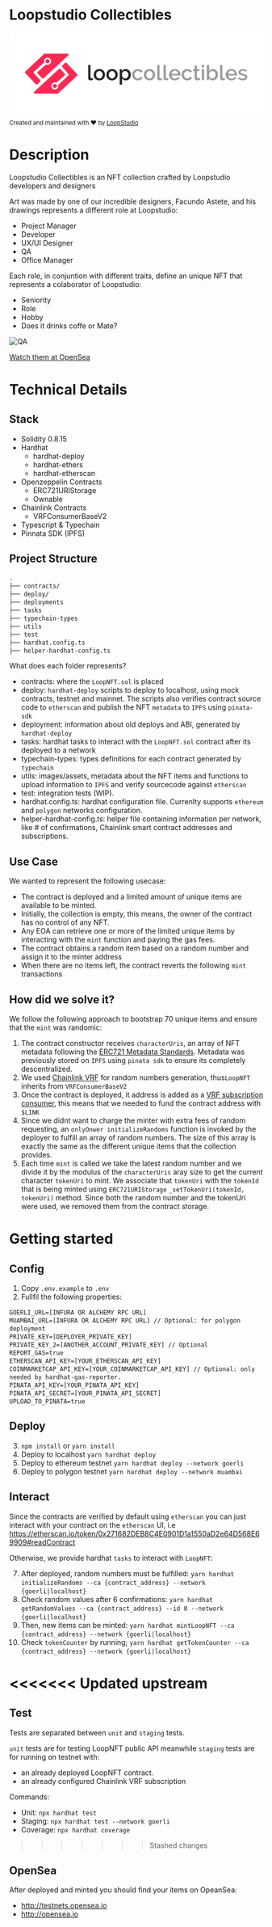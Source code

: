 # Loopstudio Collectibles

![Loopcollectibles](loopcollectibles.png)
<sub> Created and maintained with ❤️ by <a href="[https://loopstudio.dev/](https://loopstudio.dev/)">LoopStudio</a> </sub>

# Description

Loopstudio Collectibles is an NFT collection crafted by Loopstudio developers and designers

Art was made by one of our incredible designers, Facundo Astete, and his drawings represents a different role at Loopstudio:

- Project Manager
- Developer
- UX/UI Designer
- QA
- Office Manager

Each role, in conjuntion with different traits, define an unique NFT that represents a colaborator of Loopstudio:

- Seniority
- Role
- Hobby
- Does it drinks coffe or Mate?


![QA](https://lh3.googleusercontent.com/SB7QL3Y5Bfzs77HYy1NkDV54_vaLbo5hMaQ1cRbouw_zzzUzPoXhiWdnPWtKvlaRBGNMeSmoTon4qDUoNwYLpKWhwzo7ZjqeCnci=s0)

[Watch them at OpenSea](https://testnets.opensea.io/collection/loopcollectibles)


# Technical Details

## Stack

- Solidity 0.8.15
- Hardhat
  - hardhat-deploy
  - hardhat-ethers
  - hardhat-etherscan
- Openzeppelin Contracts
  - ERC721URIStorage
  - Ownable
- Chainlink Contracts
  - VRFConsumerBaseV2
- Typescript & Typechain
- Pinnata SDK (IPFS)

## Project Structure

```
.
├── contracts/
├── deploy/
├── deployments
├── tasks
├── typechain-types
├── utils
├── test
├── hardhat.config.ts
├── helper-hardhat-config.ts
```

What does each folder represents?

- contracts: where the `LoopNFT.sol` is placed
- deploy: `hardhat-deploy` scripts to deploy to localhost, using mock contracts, testnet and mainnet. The scripts also verifies contract source code to `etherscan` and publish the NFT `metadata` to `IPFS` using `pinata-sdk`
- deployment: information about old deploys and ABI, generated by `hardhat-deploy`
- tasks: hardhat tasks to interact with the `LoopNFT.sol` contract after its deployed to a network
- typechain-types: types definitions for each contract generated by `typechain`
- utils: images/assets, metadata about the NFT items and functions to upload information to `IPFS` and verify sourcecode against `etherscan`
- test: integration tests (WIP).
- hardhat.config.ts: hardhat configuration file. Currenlty supports `ethereum` and `polygon` networks configuration.
- helper-hardhat-config.ts: helper file containing information per network, like # of confirmations, Chainlink smart contract addresses and subscriptions.

## Use Case

We wanted to represent the following usecase:

- The contract is deployed and a limited amount of unique items are available to be minted.
- Initially, the collection is empty, this means, the owner of the contract has no control of any NFT.
- Any EOA can retrieve one or more of the limited unique items by interacting with the `mint` function and paying the gas fees.
- The contract obtains a random item based on a random number and assign it to the minter address
- When there are no items left, the contract reverts the following `mint` transactions

## How did we solve it?

We follow the following approach to bootstrap 70 unique items and ensure that the `mint` was randomic:

1. The contract constructor receives `characterUris`, an array of NFT metadata following the [ERC721 Metadata Standards](https://docs.opensea.io/docs/metadata-standards). Metadata was previously stored on `IPFS` using `pinata sdk` to ensure its completely descentralized.
2. We used [Chainlink VRF](https://docs.chain.link/docs/chainlink-vrf/) for random numbers generation, thus`LoopNFT` inherits from `VRFConsumerBaseV2`
3. Once the contract is deployed, it address is added as a [VRF subscription consumer](https://vrf.chain.link), this means that we needed to fund the contract address with `$LINK`
4. Since we didnt want to charge the minter with extra fees of random requesting, an `onlyOnwer initializeRandoms` function is invoked by the deployer to fulfill an array of random numbers. The size of this array is exactly the same as the different unique items that the collection provides.
5. Each time `mint` is called we take the latest random number and we divide it by the modulus of the `characterUris` aray size to get the current character `tokenUri` to mint. We associate that `tokenUri` with the `tokenId` that is being minted using `ERC721URIStorage` `_setTokenUri(tokenId, tokenUri)` method. Since both the random number and the tokenUri were used, we removed them from the contract storage.

# Getting started

## Config

1. Copy `.env.example` to `.env`
2. Fullfil the following properties:

```
GOERLI_URL=[INFURA OR ALCHEMY RPC URL]
MUAMBAI_URL=[INFURA OR ALCHEMY RPC URL] // Optional: for polygon deployment
PRIVATE_KEY=[DEPLOYER_PRIVATE_KEY]
PRIVATE_KEY_2=[ANOTHER_ACCOUNT_PRIVATE_KEY] // Optional
REPORT_GAS=true
ETHERSCAN_API_KEY=[YOUR_ETHERSCAN_API_KEY]
COINMARKETCAP_API_KEY=[YOUR_COINMARKETCAP_API_KEY] // Optional: only needed by hardhat-gas-reporter.
PINATA_API_KEY=[YOUR_PINATA_API_KEY]
PINATA_API_SECRET=[YOUR_PINATA_API_SECRET]
UPLOAD_TO_PINATA=true
```

## Deploy

3. `npm install` or `yarn install`
4. Deploy to localhost `yarn hardhat deploy`
5. Deploy to ethereum testnet `yarn hardhat deploy --network goerli`
6. Deploy to polygon testnet `yarn hardhat deploy --network muambai`

## Interact

Since the contracts are verified by default using `etherscan` you can just interact with your contract on the `etherscan` UI, i.e https://etherscan.io/token/0x271682DEB8C4E0901D1a1550aD2e64D568E69909#readContract

Otherwise, we provide hardhat `tasks` to interact with `LoopNFT`:

7. After deployed, random numbers must be fulfilled: `yarn hardhat initializeRandoms --ca {contract_address} --network {goerli|localhost}`
8. Check random values after 6 confirmations: `yarn hardhat getRandomValues --ca {contract_address} --id 0 --network {goerli|localhost}`
9. Then, new items can be minted: `yarn hardhat mintLoopNFT --ca {contract_address} --network {goerli|localhost}`
10. Check `tokenCounter` by running; `yarn hardhat getTokenCounter --ca {contract_address} --network {goerli|localhost}`

<<<<<<< Updated upstream
=======
## Test

Tests are separated between `unit` and `staging` tests.

`unit` tests are for testing LoopNFT public API meanwhile `staging` tests are for running on testnet with:

- an already deployed LoopNFT contract.
- an already configured Chainlink VRF subscription

Commands:

- Unit: `npx hardhat test`
- Staging: `npx hardhat test --network goerli`
- Coverage: `npx hardhat coverage`

>>>>>>> Stashed changes
## OpenSea

After deployed and minted you should find your items on OpeanSea:

- http://testnets.opensea.io
- http://opensea.io
